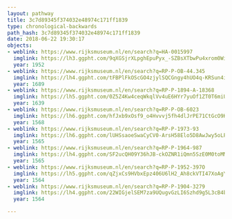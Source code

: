 ```yaml
---
layout: pathway
title: 3c7d89345f374032e48974c171ff1839
type: chronological-backwards
path_hash: 3c7d89345f374032e48974c171ff1839
date: 2018-06-22 19:30:17
objects:
- weblink: https://www.rijksmuseum.nl/en/search?q=HA-0015997
  imglink: https://lh3.ggpht.com/9qXGSjrXLpghEpuPyx_-SZBsXTbwPu4xrom0WiEJcFGSs4Ik2nWVp7POQhrHNHL9euzegadLW2y3KqtBEUyGhbArt_U=s200
  year: 1952
- weblink: https://www.rijksmuseum.nl/en/search?q=RP-P-OB-44.345
  imglink: https://lh4.ggpht.com/tFBPlFkOScGO4zjylSQCGngy4hUO4q-KRSun4itk68NEf4KGCHg658F0jd_VH_3wm7rMwEYnVIT1U8jV3bB6JfbmCPAW=s200
  year: 1689
- weblink: https://www.rijksmuseum.nl/en/search?q=RP-P-1894-A-18368
  imglink: https://lh5.ggpht.com/0Z5Z4Kw4ceqWkqlVv4uE6HYr7yuOf1ZT0T6miUAvxkY9D5eCjtziCbd-3BRGczoHaaaVWPd7nbxoULR00YBGraFDtauT=s200
  year: 1639
- weblink: https://www.rijksmuseum.nl/en/search?q=RP-P-OB-6023
  imglink: https://lh6.ggpht.com/hfJxb9xOsf9_o4Hvvvj5fh4dlJrPE71CtGcO9K2HkyZ2HsPmuLkZeJ2H7YOIzJGTS8i_l1LF9o11qBJW7qr6Zq_liYM=s200
  year: 1568
- weblink: https://www.rijksmuseum.nl/en/search?q=RP-P-1973-93
  imglink: https://lh6.ggpht.com/lUHSsaoeSwaCyCV0-ArsH58Elo5D8AwJwy5oLPIOLac6RvXuQpTzBT0bMMfoLfVXoOfbHhbKXO1lUt1MyJt5daerGNTW=s200
  year: 1565
- weblink: https://www.rijksmuseum.nl/en/search?q=RP-P-1964-987
  imglink: https://lh4.ggpht.com/SF2ucQH09Y36hJB-ckOZNR1iQmn5SzE0M0toMM6434z7lKZmoNFy-ZTWdrHqEmaGhAe_stC8nViNANlJUZudCZybKWk=s200
  year: 1565
- weblink: https://www.rijksmuseum.nl/en/search?q=RP-P-1952-397O
  imglink: https://lh5.ggpht.com/qZjxCs9HVbxEpz406U6lH2_Ah8ckVTI47XoAgY_JMP6b4ATMQX0LBiXfp0mVJiJXfDzTmmOvXj9PR6JlSdV6RENYuMbl=s200
  year: 1564
- weblink: https://www.rijksmuseum.nl/en/search?q=RP-P-1904-3279
  imglink: https://lh4.ggpht.com/22WIGjelSEM7za9UQugvGzLI6Szhd9g5L3cB4b5--LdoQQr5R6ZSiE5OVBZCgUhaFhrPs9kOeXNuiH7pRyE94ST8uQ=s200
  year: 1564

---
```

